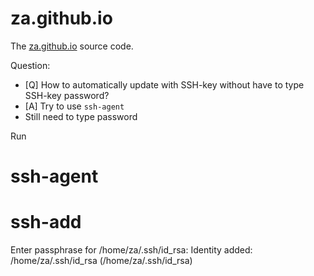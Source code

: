 za.github.io
============

The [za.github.io](http://za.github.io) source code. 

Question:
* [Q] How to automatically update with SSH-key without have to type SSH-key password?
* [A] Try to use ``ssh-agent`` 
* Still need to type password

Run 
# ssh-agent
# ssh-add

Enter passphrase for /home/za/.ssh/id_rsa: 
Identity added: /home/za/.ssh/id_rsa (/home/za/.ssh/id_rsa)
